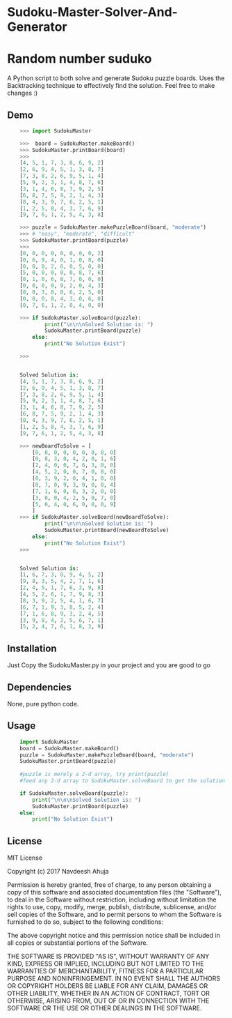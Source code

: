 # Sudoku-Master-Solver-And-Generator
# Random number suduko 

A Python script to both solve and generate Sudoku puzzle boards.
Uses the Backtracking technique to effectively find the solution.
Feel free to make changes :) 

## Demo
```	python
	>>> import SudokuMaster

	>>>  board = SudokuMaster.makeBoard()
	>>> SudokuMaster.printBoard(board)
	>>>
	[4, 5, 1, 7, 3, 8, 6, 9, 2]
	[2, 6, 9, 4, 5, 1, 3, 8, 7]
	[7, 3, 8, 2, 6, 9, 5, 1, 4]
	[5, 9, 2, 3, 1, 4, 8, 7, 6]
	[3, 1, 4, 6, 8, 7, 9, 2, 5]
	[6, 8, 7, 5, 9, 2, 1, 4, 3]
	[8, 4, 3, 9, 7, 6, 2, 5, 1]
	[1, 2, 5, 8, 4, 3, 7, 6, 9]
	[9, 7, 6, 1, 2, 5, 4, 3, 8]

	>>> puzzle = SudokuMaster.makePuzzleBoard(board, "moderate")
	>>> # "easy", "moderate", "difficult"
	>>> SudokuMaster.printBoard(puzzle)
	>>>
	[0, 0, 0, 0, 0, 0, 0, 0, 2]
	[0, 6, 9, 4, 0, 1, 0, 8, 0]
	[0, 0, 0, 2, 6, 0, 5, 0, 0]
	[5, 0, 0, 0, 0, 0, 8, 7, 6]
	[0, 1, 0, 6, 8, 7, 0, 0, 0]
	[0, 0, 0, 0, 9, 2, 0, 4, 3]
	[8, 0, 3, 0, 0, 6, 2, 5, 0]
	[0, 0, 0, 8, 4, 3, 0, 6, 0]
	[0, 7, 6, 1, 2, 0, 4, 0, 0]

	>>> if SudokuMaster.solveBoard(puzzle):
    		print("\n\n\nSolved Solution is: ")
    		SudokuMaster.printBoard(puzzle)
		else:
    		print("No Solution Exist")

    >>> 


    Solved Solution is: 
    [4, 5, 1, 7, 3, 8, 6, 9, 2]
	[2, 6, 9, 4, 5, 1, 3, 8, 7]
	[7, 3, 8, 2, 6, 9, 5, 1, 4]
	[5, 9, 2, 3, 1, 4, 8, 7, 6]
	[3, 1, 4, 6, 8, 7, 9, 2, 5]
	[6, 8, 7, 5, 9, 2, 1, 4, 3]
	[8, 4, 3, 9, 7, 6, 2, 5, 1]
	[1, 2, 5, 8, 4, 3, 7, 6, 9]
	[9, 7, 6, 1, 2, 5, 4, 3, 8]

	>>> newBoardToSolve = [
		[0, 0, 0, 0, 0, 0, 0, 0, 0]
		[0, 8, 3, 0, 4, 2, 0, 1, 6]
		[2, 4, 0, 0, 7, 6, 3, 0, 0]
		[4, 5, 2, 0, 0, 7, 0, 8, 0]
		[0, 3, 9, 2, 0, 4, 1, 0, 0]
		[0, 7, 0, 9, 3, 0, 0, 0, 4]
		[7, 1, 6, 0, 0, 3, 2, 0, 0]
		[3, 0, 0, 4, 2, 5, 0, 7, 0]
		[5, 0, 4, 0, 6, 0, 0, 0, 9]
		]
	>>> if SudokuMaster.solveBoard(newBoardToSolve):
    		print("\n\n\nSolved Solution is: ")
    		SudokuMaster.printBoard(newBoardToSolve)
		else:
    		print("No Solution Exist")
    >>> 


	Solved Solution is: 
	[1, 6, 7, 3, 8, 9, 4, 5, 2]
	[9, 8, 3, 5, 4, 2, 7, 1, 6]
	[2, 4, 5, 1, 7, 6, 3, 9, 8]
	[4, 5, 2, 6, 1, 7, 9, 8, 3]
	[8, 3, 9, 2, 5, 4, 1, 6, 7]
	[6, 7, 1, 9, 3, 8, 5, 2, 4]
	[7, 1, 6, 8, 9, 3, 2, 4, 5]
	[3, 9, 8, 4, 2, 5, 6, 7, 1]
	[5, 2, 4, 7, 6, 1, 8, 3, 9]
```

## Installation

Just Copy the SudokuMaster.py in your project and you are good to go

## Dependencies

None, pure python code.

## Usage
``` python
    import SudokuMaster
	board = SudokuMaster.makeBoard()
	puzzle = SudokuMaster.makePuzzleBoard(board, "moderate")
	SudokuMaster.printBoard(puzzle)
	
	#puzzle is merely a 2-d array, try print(puzzle)
	#feed any 2-d array to SudokuMaster.solveBoard to get the solution

	if SudokuMaster.solveBoard(puzzle):
	    print("\n\n\nSolved Solution is: ")
	    SudokuMaster.printBoard(puzzle)
	else:
	    print("No Solution Exist")
```

## License
MIT License

Copyright (c) 2017 Navdeesh Ahuja

Permission is hereby granted, free of charge, to any person obtaining a copy
of this software and associated documentation files (the "Software"), to deal
in the Software without restriction, including without limitation the rights
to use, copy, modify, merge, publish, distribute, sublicense, and/or sell
copies of the Software, and to permit persons to whom the Software is
furnished to do so, subject to the following conditions:

The above copyright notice and this permission notice shall be included in all
copies or substantial portions of the Software.

THE SOFTWARE IS PROVIDED "AS IS", WITHOUT WARRANTY OF ANY KIND, EXPRESS OR
IMPLIED, INCLUDING BUT NOT LIMITED TO THE WARRANTIES OF MERCHANTABILITY,
FITNESS FOR A PARTICULAR PURPOSE AND NONINFRINGEMENT. IN NO EVENT SHALL THE
AUTHORS OR COPYRIGHT HOLDERS BE LIABLE FOR ANY CLAIM, DAMAGES OR OTHER
LIABILITY, WHETHER IN AN ACTION OF CONTRACT, TORT OR OTHERWISE, ARISING FROM,
OUT OF OR IN CONNECTION WITH THE SOFTWARE OR THE USE OR OTHER DEALINGS IN THE
SOFTWARE.
